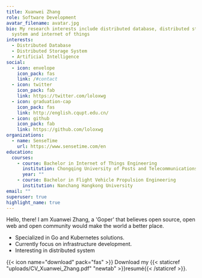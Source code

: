 ```yaml
---
title: Xuanwei Zhang
role: Software Development
avatar_filename: avatar.jpg
bio: My research interests include distributed database, distributed storage
  system and internet of things
interests:
  - Distributed Database
  - Distributed Storage System
  - Artificial Intelligence
social:
  - icon: envelope
    icon_pack: fas
    link: /#contact
  - icon: twitter
    icon_pack: fab
    link: https://twitter.com/loloxwg
  - icon: graduation-cap
    icon_pack: fas
    link: http://english.cqupt.edu.cn/
  - icon: github
    icon_pack: fab
    link: https://github.com/loloxwg
organizations:
  - name: SenseTime
    url: https://www.sensetime.com/en
education:
  courses:
    - course: Bachelor in Internet of Things Engineering
      institution: Chongqing University of Posts and Telecommunications
      year: ""
    - course: Bachelor in Flight Vehicle Propulsion Engineering
      institution: Nanchang Hangkong University
email: ""
superuser: true
highlight_name: true
---
```

Hello, there! I am Xuanwei Zhang, a 'Goper' that believes open source, open web and open community would make the world a better place.

* Specialized in Go and Kubernetes solutions.
* Currently focus on infrastructure development.
*  Interesting in distributed system





{{< icon name="download" pack="fas" >}} Download my {{< staticref "uploads/CV_Xuanwei_Zhang.pdf" "newtab" >}}resumé{{< /staticref >}}.